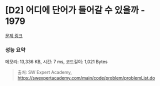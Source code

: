 # [D2] 어디에 단어가 들어갈 수 있을까 - 1979 

[문제 링크](https://swexpertacademy.com/main/code/problem/problemDetail.do?contestProbId=AV5PuPq6AaQDFAUq) 

### 성능 요약

메모리: 13,336 KB, 시간: 7 ms, 코드길이: 1,021 Bytes



> 출처: SW Expert Academy, https://swexpertacademy.com/main/code/problem/problemList.do
